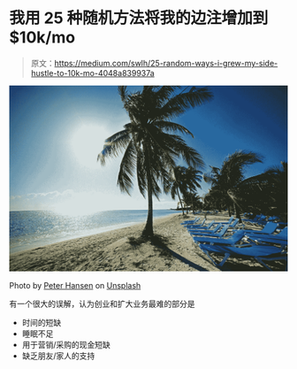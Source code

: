 # 我用 25 种随机方法将我的边注增加到$10k/mo

> 原文：<https://medium.com/swlh/25-random-ways-i-grew-my-side-hustle-to-10k-mo-4048a839937a>

![](img/e4f65e121797af7bbd956f01c8c97bda.png)

Photo by [Peter Hansen](https://unsplash.com/photos/_tizqTQkKQU?utm_source=unsplash&utm_medium=referral&utm_content=creditCopyText) on [Unsplash](https://unsplash.com/search/photos/beach?utm_source=unsplash&utm_medium=referral&utm_content=creditCopyText)

有一个很大的误解，认为创业和扩大业务最难的部分是

*   时间的短缺
*   睡眠不足
*   用于营销/采购的现金短缺
*   缺乏朋友/家人的支持
